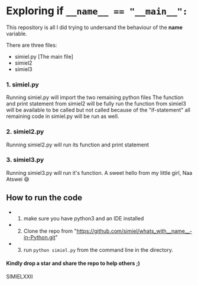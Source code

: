 # Exploring if `__name__ == "__main__":`

This repository is all I did trying to undersand the behaviour of the __name__ variable.

There are three files:
* simiel.py [The main file]
* simiel2
* simiel3

### 1. simiel.py
Running simiel.py will import the two remaining python files
The function and print statement from simiel2 will be fully run
the function from simiel3 will be available to be called but not called because of the "if-statement"
all remaining code in simiel.py will be run as well.

### 2. simiel2.py
Running simiel2.py will run its function and print statement

### 3. simiel3.py
Running simiel3.py will run it's function.
A sweet hello from my little girl, Naa Atswei :smile:


## How to run the code
* 1. make sure you have python3 and an IDE installed
* 2. Clone the repo from "https://github.com/simiel/whats_with__name__-in-Python.git"
* 3. run `python simiel.py` from the command line in the directory.



#### Kindly drop a star and share the repo to help others ;)

SIMIELXXII